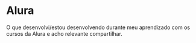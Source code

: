 # Alura
O que desenvolvi/estou desenvolvendo durante meu aprendizado com os cursos da Alura e acho relevante compartilhar.
